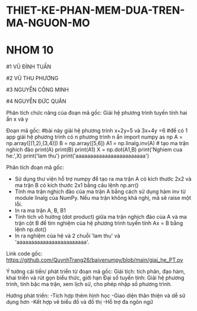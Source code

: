 # THIET-KE-PHAN-MEM-DUA-TREN-MA-NGUON-MO
# NHOM 10
#1 VŨ ĐÌNH TUẤN

#2 VŨ THU PHƯƠNG

#3 NGUYỄN CÔNG MINH

#4 NGUYỄN ĐỨC QUÂN

Phân tích chức năng của đoạn mã gốc: Giải hệ phương trình tuyến tính hai ẩn x và y

Đoạn mã gốc:
#bài này giải hệ phương trình x+2y=5 và 3x+4y =6
#để có 1 app giải hệ phương trình có n phương trình n ẩn
  import numpy as np
  A = np.array([(1,2),(3,4)])
  B = np.array([5,6])
  A1  = np.linalg.inv(A) # tạo ma trận nghich đảo
  print(A)
  print(B)
  print(A1)
  X = np.dot(A1,B)
  print('Nghiem cua he:',X)
  print('lam thu')
  print('aaaaaaaaaaaaaaaaaaaaaaaa')

Phân tích đoạn mã gốc:
- Sử dụng thư viện hỗ trợ numpy để tạo ra ma trận A có kích thước 2x2 và ma trận B có kích thước 2x1 bằng câu lệnh np.arr()
- Tính ma trận nghịch đảo của ma trận A bằng cách sử dụng hàm inv từ module linalg của NumPy. Nếu ma trận không khả nghị, mã sẽ raise một lỗi.
- In ra ma trận A, B, B1
- Tính tích vô hướng (dot product) giữa ma trận nghịch đảo của A và ma trận cột B để tìm nghiệm của hệ phương trình tuyến tính Ax = B bằng lệnh np.dot()
- In ra nghiệm của hệ và 2 chuỗi 'lam thu' và 'aaaaaaaaaaaaaaaaaaaaaaaa'.

Link code gốc: https://github.com/QuynhTrang26/baivenumpy/blob/main/giai_he_PT.py

Ý tưởng cải tiến/ phát triển từ đoạn mã gốc:
Giải tích: tích phân, đạo hàm, khai triển và rút gọn biểu thức, giới hạn
Đại số tuyến tính: Giải hệ phương trình, tính bậc ma trận, xem lịch sử, cho phép nhập số phương trình.

Hướng phát triển:
-Tích hợp thêm hình học
-Giao diện thân thiện và dễ sử dụng hơn
-Kết hợp vẽ biểu đồ và đồ thị
-Hỗ trợ đa ngôn ngữ

